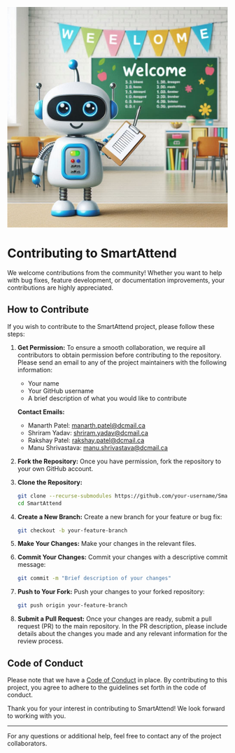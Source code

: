 ![SmartAttend System Image](image2.jpeg)

# Contributing to SmartAttend

We welcome contributions from the community! Whether you want to help with bug fixes, feature development, or documentation improvements, your contributions are highly appreciated.

## How to Contribute

If you wish to contribute to the SmartAttend project, please follow these steps:

1. **Get Permission:**
   To ensure a smooth collaboration, we require all contributors to obtain permission before contributing to the repository. Please send an email to any of the project maintainers with the following information:
   - Your name
   - Your GitHub username
   - A brief description of what you would like to contribute

   **Contact Emails:**
   - Manarth Patel: [manarth.patel@dcmail.ca](mailto:manarth.patel@dcmail.ca)
   - Shriram Yadav: [shriram.yadav@dcmail.ca](mailto:shriram.yadav@dcmail.ca)
   - Rakshay Patel: [rakshay.patel@dcmail.ca](mailto:rakshay.patel@dcmail.ca)
   - Manu Shrivastava: [manu.shrivastava@dcmail.ca](mailto:manu.shrivastava@dcmail.ca)

2. **Fork the Repository:**
   Once you have permission, fork the repository to your own GitHub account.

3. **Clone the Repository:**
   ```bash
   git clone --recurse-submodules https://github.com/your-username/SmartAttend.git
   cd SmartAttend
   ```

4. **Create a New Branch:**
   Create a new branch for your feature or bug fix:
   ```bash
   git checkout -b your-feature-branch
   ```

5. **Make Your Changes:**
   Make your changes in the relevant files.

6. **Commit Your Changes:**
   Commit your changes with a descriptive commit message:
   ```bash
   git commit -m "Brief description of your changes"
   ```

7. **Push to Your Fork:**
   Push your changes to your forked repository:
   ```bash
   git push origin your-feature-branch
   ```

8. **Submit a Pull Request:**
   Once your changes are ready, submit a pull request (PR) to the main repository. In the PR description, please include details about the changes you made and any relevant information for the review process.

## Code of Conduct

Please note that we have a [Code of Conduct](CODE_OF_CONDUCT.md) in place. By contributing to this project, you agree to adhere to the guidelines set forth in the code of conduct.

Thank you for your interest in contributing to SmartAttend! We look forward to working with you.

---

For any questions or additional help, feel free to contact any of the project collaborators.
